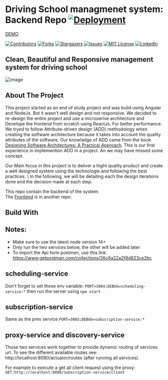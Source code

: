 # Driving School managmenet system: Backend Repo [![Deployment](https://github.com/SlaySayto/AE/actions/workflows/main.yml/badge.svg)](https://github.com/SlaySayto/AE/actions/workflows/main.yml)
[DEMO](http://auto-ecole.tn.s3-website.eu-west-3.amazonaws.com/companies/60b802626730d700090951b2/dashboard)

[![Contributors][contributors-shield]][contributors-url]
[![Forks][forks-shield]][forks-url]
[![Stargazers][stars-shield]][stars-url]
[![Issues][issues-shield]][issues-url]
[![MIT License][license-shield]][license-url]
[![LinkedIn][linkedin-shield]][linkedin-url]

 ## Clean, Beautiful and Responsive management system for driving school
 ![image](https://drive.google.com/uc?export=view&id=1iWnglYWDYpAVGYVMcQllSMjdlscad4So)



## About The Project

This project started as an end of study project and was build using Angular and NodeJs. But it wasn't well design and not responsive.
We decided to re-design the entire project and use a microserive architecture and Develope the frontend from scratch using ReactJs. For better performance. 
We tryed to follow Attribute-driven design (ADD) methodology when creating the software architecture because it takes into account the quality attributes of the software. Our knowladge of ADD came from the book [Designing Software Architectures: A Practical Approach](https://www.goodreads.com/book/show/27283384-designing-software-architectures). This is our first experience in implemention ADD in a project. An we may have missed some concept.

Our Main focus in this project is to deliver a hight quality product and create a well designed system using the technologie and following the  best practices. \ 
In the following, we will be detailing each the design iterations done and the decision made at each step. 


This repo contain the backend of the system.\
The [Frontend](https://github.com/SlaySayto/driving-schools-web-app) is in another repo.

## Build With


## Notes:
+ Make sure to use the latest node version 14+
+ Only run the two services below, the other will be added later
+ To import the Api form postmen, use this link: https://www.getpostman.com/collections/26c6a22a2f8d823ce2bc

## scheduling-service
Don't forget to set those env variable:
`PORT=3004;DEBUG=scheduling-service:*`
then run the server using `npm start`

## subscription-service
Same as the prev service
`PORT=3003;DEBUG=subscription-service:*`

## proxy-service and discovery-service
Those two services work together to provide dynamic routing of services url.
To see the different available routes see: http://localhost:8080/actuator/routes
(after running all services).

For example to execute a get all client request using the proxy: `GET:http://localhost:8080/subscription-service/client`

<!-- MARKDOWN LINKS & IMAGES -->
<!-- https://www.markdownguide.org/basic-syntax/#reference-style-links -->
[contributors-shield]: https://img.shields.io/github/contributors/SlaySayto/AE.svg?style=for-the-badge
[contributors-url]: https://github.com/SlaySayto/AE/graphs/contributors
[forks-shield]: https://img.shields.io/github/forks/SlaySayto/AE.svg?style=for-the-badge
[forks-url]: https://github.com/SlaySayto/AE/network/members
[stars-shield]: https://img.shields.io/github/stars/SlaySayto/AE.svg?style=for-the-badge
[stars-url]: https://github.com/SlaySayto/AE/stargazers
[issues-shield]: https://img.shields.io/github/issues/SlaySayto/AE.svg?style=for-the-badge
[issues-url]: https://github.com/SlaySayto/AE/issues
[license-shield]: https://img.shields.io/github/license/SlaySayto/AE.svg?style=for-the-badge
[license-url]: https://github.com/SlaySayto/AE/blob/master/LICENSE.txt
[linkedin-shield]: https://img.shields.io/badge/-LinkedIn-black.svg?style=for-the-badge&logo=linkedin&colorB=555
[linkedin-url]: https://linkedin.com/in/ahmed-benyahia-ss
[product-screenshot]: images/screenshot.png

